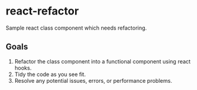 # react-refactor
Sample react class component which needs refactoring.

## Goals
1. Refactor the class component into a functional component using react hooks.
2. Tidy the code as you see fit.
3. Resolve any potential issues, errors, or performance problems.